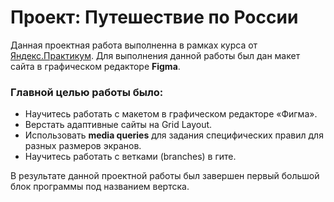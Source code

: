 # Проект: Путешествие по России

Данная проектная работа выполненна в рамках курса от [Яндекс.Практикум](https://practicum.yandex.ru/).
Для выполнения данной работы был дан макет сайта в графическом редакторе **Figma**.

### Главной целью работы было:
* Научитесь работать с макетом в графическом редакторе «Фигма».
* Верстать адаптивные сайты на Grid Layout.
* Использовать **media queries** для задания специфических правил для разных размеров экранов.
* Научитесь работать с ветками (branches) в гите.

В результате данной проектной работы был завершен первый большой блок программы под названием вертска.

